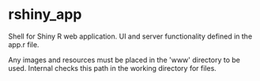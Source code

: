 # rshiny_app
Shell for Shiny R web application.
UI and server functionality defined in the app.r file.

Any images and resources must be placed in the 'www' directory to be used. Internal checks this path in the working directory for files.
